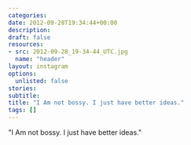 ```yaml
---
categories:
date: 2012-09-28T19:34:44+00:00
description:
draft: false
resources:
- src: 2012-09-28_19-34-44_UTC.jpg
  name: "header"
layout: instagram
options:
  unlisted: false
stories:
subtitle:
title: "I Am not bossy. I just have better ideas."
tags: []
---
```


"I Am not bossy. I just have better ideas."
